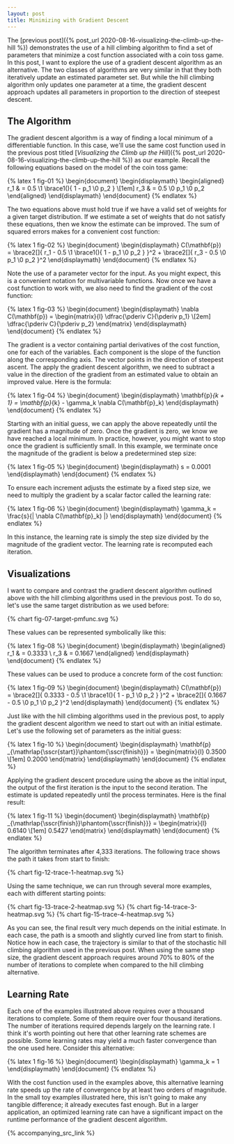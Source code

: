 ```yaml
---
layout: post
title: Minimizing with Gradient Descent
---
```


The [previous post]({% post_url 2020-08-16-visualizing-the-climb-up-the-hill %}) demonstrates the use of a hill climbing algorithm to find a set of parameters that minimize a cost function associated with a coin toss game. In this post, I want to explore the use of a gradient descent algorithm as an alternative. The two classes of algorithms are very similar in that they both iteratively update an estimated parameter set. But while the hill climbing algorithm only updates one parameter at a time, the gradient descent approach updates all parameters in proportion to the direction of steepest descent.

<!--excerpt-->

## The Algorithm

The gradient descent algorithm is a way of finding a local minimum of a differentiable function. In this case, we'll use the same cost function used in the previous post titled [*Visualizing the Climb up the Hill*]({% post_url 2020-08-16-visualizing-the-climb-up-the-hill %}) as our example. Recall the following equations based on the model of the coin toss game:

{% latex 1 fig-01 %}
    \begin{document}
    \begin{displaymath}
    \begin{aligned}
    r_1 & = 0.5 \1 \brace1(){ 1 - p_1 \0 p_2 }
    \\[1em]
    r_3 & = 0.5 \0 p_1 \0 p_2
    \end{aligned}
    \end{displaymath}
    \end{document}
{% endlatex %}

The two equations above must hold true if we have a valid set of weights for a given target distribution. If we estimate a set of weights that do not satisfy these equations, then we know the estimate can be improved. The sum of squared errors makes for a convenient cost function:

{% latex 1 fig-02 %}
    \begin{document}
    \begin{displaymath}
    C(\mathbf{p})
    =
    \brace2[]{ r_1 - 0.5 \1 \brace1(){ 1 - p_1 \0 p_2 } }^2
    +
    \brace2[]{ r_3 - 0.5 \0 p_1 \0 p_2 }^2
    \end{displaymath}
    \end{document}
{% endlatex %}

Note the use of a parameter vector for the input. As you might expect, this is a convenient notation for multivariable functions. Now once we have a cost function to work with, we also need to find the gradient of the cost function:

{% latex 1 fig-03 %}
    \begin{document}
    \begin{displaymath}
    \nabla C(\mathbf{p})
    =
    \begin{matrix}{l}
    \dfrac{\pderiv C}{\pderiv p_1}
    \\[2em]
    \dfrac{\pderiv C}{\pderiv p_2}
    \end{matrix}
    \end{displaymath}
    \end{document}
{% endlatex %}

The gradient is a vector containing partial derivatives of the cost function, one for each of the variables. Each component is the slope of the function along the corresponding axis. The vector points in the direction of steepest ascent. The apply the gradient descent algorithm, we need to subtract a value in the direction of the gradient from an estimated value to obtain an improved value. Here is the formula:

{% latex 1 fig-04 %}
    \begin{document}
    \begin{displaymath}
    \mathbf{p}_{k + 1} = \mathbf{p}_{k} - \gamma_k \nabla C(\mathbf{p}_k)
    \end{displaymath}
    \end{document}
{% endlatex %}

Starting with an initial guess, we can apply the above repeatedly until the gradient has a magnitude of zero. Once the gradient is zero, we know we have reached a local minimum. In practice, however, you might want to stop once the gradient is sufficiently small. In this example, we terminate once the magnitude of the gradient is below a predetermined step size:

{% latex 1 fig-05 %}
    \begin{document}
    \begin{displaymath}
    s = 0.0001
    \end{displaymath}
    \end{document}
{% endlatex %}

To ensure each increment adjusts the estimate by a fixed step size, we need to multiply the gradient by a scalar factor called the learning rate:

{% latex 1 fig-06 %}
    \begin{document}
    \begin{displaymath}
    \gamma_k = \frac{s}{\| \nabla C(\mathbf{p}_k) \|}
    \end{displaymath}
    \end{document}
{% endlatex %}

In this instance, the learning rate is simply the step size divided by the magnitude of the gradient vector. The learning rate is recomputed each iteration.

## Visualizations

I want to compare and contrast the gradient descent algorithm outlined above with the hill climbing algorithms used in the previous post. To do so, let's use the same target distribution as we used before:

{% chart fig-07-target-pmfunc.svg %}

These values can be represented symbolically like this:

{% latex 1 fig-08 %}
    \begin{document}
    \begin{displaymath}
    \begin{aligned}
    r_1 & = 0.3333
    \\
    r_3 & = 0.1667
    \end{aligned}
    \end{displaymath}
    \end{document}
{% endlatex %}

These values can be used to produce a concrete form of the cost function:

{% latex 1 fig-09 %}
    \begin{document}
    \begin{displaymath}
    C(\mathbf{p})
    =
    \brace2[]{ 0.3333 - 0.5 \1 \brace1(){ 1 - p_1 \0 p_2 } }^2
    +
    \brace2[]{ 0.1667 - 0.5 \0 p_1 \0 p_2 }^2
    \end{displaymath}
    \end{document}
{% endlatex %}

Just like with the hill climbing algorithms used in the previous post, to apply the gradient descent algorithm we need to start out with an initial estimate. Let's use the following set of parameters as the initial guess:

{% latex 1 fig-10 %}
    \begin{document}
    \begin{displaymath}
    \mathbf{p}
    _{\mathrlap{\sscr{start}}\phantom{\sscr{finish}}}
    =
    \begin{matrix}{l}
    0.3500
    \\[1em]
    0.2000
    \end{matrix}
    \end{displaymath}
    \end{document}
{% endlatex %}

Applying the gradient descent procedure using the above as the initial input, the output of the first iteration is the input to the second iteration. The estimate is updated repeatedly until the process terminates. Here is the final result:

{% latex 1 fig-11 %}
    \begin{document}
    \begin{displaymath}
    \mathbf{p}
    _{\mathrlap{\sscr{finish}}\phantom{\sscr{finish}}}
    =
    \begin{matrix}{l}
    0.6140
    \\[1em]
    0.5427
    \end{matrix}
    \end{displaymath}
    \end{document}
{% endlatex %}

The algorithm terminates after 4,333 iterations. The following trace shows the path it takes from start to finish:

{% chart fig-12-trace-1-heatmap.svg %}

Using the same technique, we can run through several more examples, each with different starting points:

{% chart fig-13-trace-2-heatmap.svg %}
{% chart fig-14-trace-3-heatmap.svg %}
{% chart fig-15-trace-4-heatmap.svg %}

As you can see, the final result very much depends on the initial estimate. In each case, the path is a smooth and slightly curved line from start to finish. Notice how in each case, the trajectory is similar to that of the stochastic hill climbing algorithm used in the previous post. When using the same step size, the gradient descent approach requires around 70% to 80% of the number of iterations to complete when compared to the hill climbing alternative.

## Learning Rate

Each one of the examples illustrated above requires over a thousand iterations to complete. Some of them require over four thousand iterations. The number of iterations required depends largely on the learning rate. I think it's worth pointing out here that other learning rate schemes are possible. Some learning rates may yield a much faster convergence than the one used here. Consider this alternative:

{% latex 1 fig-16 %}
    \begin{document}
    \begin{displaymath}
    \gamma_k = 1
    \end{displaymath}
    \end{document}
{% endlatex %}

With the cost function used in the examples above, this alternative learning rate speeds up the rate of convergence by at least two orders of magnitude. In the small toy examples illustrated here, this isn't going to make any tangible difference; it already executes fast enough. But in a larger application, an optimized learning rate can have a significant impact on the runtime performance of the gradient descent algorithm.

{% accompanying_src_link %}
